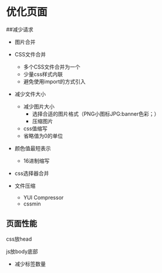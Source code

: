 # 优化页面

##减少请求
- 图片合并
 
- CSS文件合并
    - 多个CSS文件合并为一个
    - 少量css样式内联
    - 避免使用import的方式引入

- 减少文件大小
    - 减少图片大小
        - 选择合适的图片格式（PNG小图标JPG:banner色彩；）
        - 压缩图片
    - css值缩写
    - 省略值为0的单位
- 颜色值最短表示
    - 16进制缩写
- css选择器合并
- 文件压缩
   - YUI Compressor
   - cssmin

## 页面性能

css放head

js放body底部

- 减少标签数量